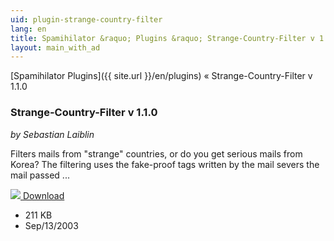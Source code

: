 ```yaml
---
uid: plugin-strange-country-filter
lang: en
title: Spamihilator &raquo; Plugins &raquo; Strange-Country-Filter v 1.1.0
layout: main_with_ad
---
```


[Spamihilator Plugins]({{ site.url }}/en/plugins) &laquo; Strange-Country-Filter v 1.1.0

### Strange-Country-Filter v 1.1.0

_by Sebastian Laiblin_

Filters mails from "strange" countries, or do you get serious mails from Korea? The filtering uses the fake-proof tags written by the mail severs the mail passed ...

<div class="downloadsection">
<a href="http://www.laiblin.de/download/download.php?id=strangecountryfilter" class="radius button left" id="download-button"><img src="{{site.url}}/images/download-arrow.png"> Download</a>
<ul id="download-notes">
<li>211 KB</li>
<li>Sep/13/2003</li>
</ul>
</div>

